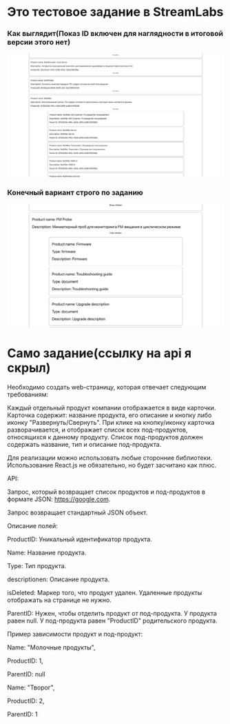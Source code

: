 # Это тестовое задание в StreamLabs

### Как выглядит(Показ ID включен для наглядности в итоговой версии этого нет)
![alt text](./img/example.png)

### Конечный вариант строго по заданию
![alt text](./img/example1.png)

# Само задание(ссылку на api я скрыл)
Необходимо создать web-страницу, которая отвечает следующим требованиям:



Каждый отдельный продукт компании отображается в виде карточки.
Карточка содержит: название продукта, его описание и кнопку либо иконку "Развернуть/Свернуть".
При клике на кнопку/иконку карточка разворачивается, и отображает список всех под-продуктов, относящихся к данному продукту.
Список под-продуктов должен содержать название, тип и описание под-продукта.

Для реализации можно использовать любые сторонние библиотеки. Использование React.js не обязательно, но будет засчитано как плюс.

API:



Запрос, который возвращает список продуктов и под-продуктов в формате JSON: https://google.com.

Запрос возвращает стандартный JSON объект.


Описание полей:



ProductID: Уникальный идентификатор продукта.

Name: Название продукта.

Type: Тип продукта.

descriptionen: Описание продукта.

isDeleted: Маркер того, что продукт удален. Удаленные продукты отображать на странице не нужно.

ParentID: Нужен, чтобы отделить продукт от под-продукта. У продукта равен null. У под-продукта равен "ProductID" родительского продукта.



Пример зависимости продукт и под-продукт:



Name: "Молочные продукты",

ProductID: 1,

ParentID: null



Name: "Творог",

ProductID: 2,

ParentID: 1
